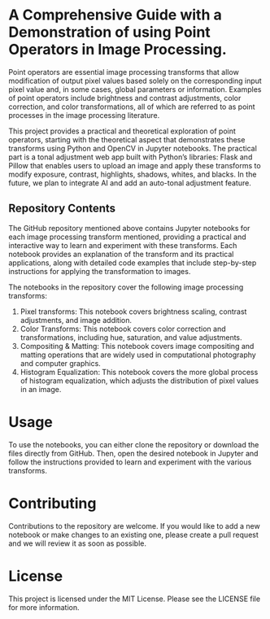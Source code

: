 # A Comprehensive Guide with a Demonstration of using Point Operators in Image Processing.

Point operators are essential image processing transforms that allow modification of output pixel values based solely on the corresponding input pixel value and, in some cases, global parameters or information. Examples of point operators include brightness and contrast adjustments, color correction, and color transformations, all of which are referred to as point processes in the image processing literature.

This project provides a practical and theoretical exploration of point operators, starting with the theoretical aspect that demonstrates these transforms using Python and OpenCV in Jupyter notebooks. The practical part is a tonal adjustment web app built with Python’s libraries: Flask and Pillow that enables users to upload an image and apply these transforms to modify exposure, contrast, highlights, shadows, whites, and blacks. In the future, we plan to integrate AI and add an auto-tonal adjustment feature.

## Repository Contents
The GitHub repository mentioned above contains Jupyter notebooks for each image processing transform mentioned, providing a practical and interactive way to learn and experiment with these transforms. Each notebook provides an explanation of the transform and its practical applications, along with detailed code examples that include step-by-step instructions for applying the transformation to images.

The notebooks in the repository cover the following image processing transforms:

1. Pixel transforms: This notebook covers brightness scaling, contrast adjustments, and image addition.
2. Color Transforms: This notebook covers color correction and transformations, including hue, saturation, and value adjustments.
3. Compositing & Matting: This notebook covers image compositing and matting operations that are widely used in computational photography and computer graphics.
4. Histogram Equalization: This notebook covers the more global process of histogram equalization, which adjusts the distribution of pixel values in an image.

# Usage
To use the notebooks, you can either clone the repository or download the files directly from GitHub. Then, open the desired notebook in Jupyter and follow the instructions provided to learn and experiment with the various transforms.

# Contributing
Contributions to the repository are welcome. If you would like to add a new notebook or make changes to an existing one, please create a pull request and we will review it as soon as possible.

# License
This project is licensed under the MIT License. Please see the LICENSE file for more information.

